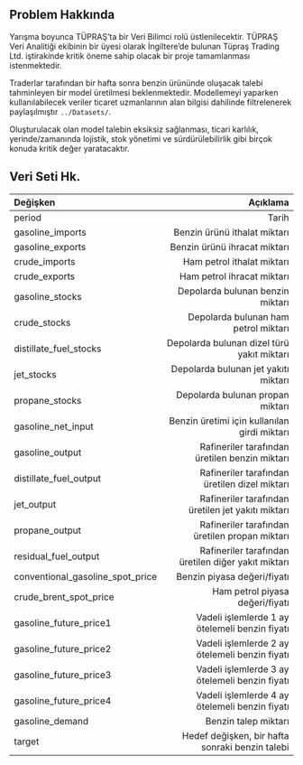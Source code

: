 ## Problem Hakkında

Yarışma boyunca TÜPRAŞ’ta bir Veri Bilimci rolü üstlenilecektir. TÜPRAŞ Veri Analitiği ekibinin bir üyesi olarak İngiltere’de bulunan Tüpraş Trading Ltd. iştirakinde kritik öneme sahip olacak bir proje tamamlanması istenmektedir.  

Traderlar tarafından bir hafta sonra benzin ürününde oluşacak talebi tahminleyen bir model üretilmesi beklenmektedir. Modellemeyi yaparken kullanılabilecek veriler ticaret uzmanlarının alan bilgisi dahilinde filtrelenerek paylaşılmıştır `../Datasets/`.  

Oluşturulacak olan model talebin eksiksiz sağlanması, ticari karlılık, yerinde/zamanında lojistik, stok yönetimi ve sürdürülebilirlik gibi birçok konuda kritik değer yaratacaktır.  

## Veri Seti Hk.

|Değişken|Açıklama|
|:-------|-------:|
|period |Tarih|
|gasoline_imports |Benzin ürünü ithalat miktarı|
|gasoline_exports |Benzin ürünü ihracat miktarı|
|crude_imports |Ham petrol ithalat miktarı|
|crude_exports |Ham petrol ihracat miktarı|
|gasoline_stocks |Depolarda bulunan benzin miktarı|
|crude_stocks |Depolarda bulunan ham petrol miktarı|
|distillate_fuel_stocks |Depolarda bulunan dizel türü yakıt miktarı|
|jet_stocks |Depolarda bulunan jet yakıtı miktarı|
|propane_stocks |Depolarda bulunan propan miktarı|
|gasoline_net_input |Benzin üretimi için kullanılan girdi miktarı|
|gasoline_output |Rafineriler tarafından üretilen benzin miktarı|
|distillate_fuel_output |Rafineriler tarafından üretilen dizel miktarı|
|jet_output |Rafineriler tarafından üretilen jet yakıtı miktarı|
|propane_output |Rafineriler tarafından üretilen propan miktarı|
|residual_fuel_output |Rafineriler tarafından üretilen diğer yakıt miktarı|
|conventional_gasoline_spot_price |Benzin piyasa değeri/fiyatı|
|crude_brent_spot_price |Ham petrol piyasa değeri/fiyatı|
|gasoline_future_price1 |Vadeli işlemlerde 1 ay ötelemeli benzin fiyatı|
|gasoline_future_price2 |Vadeli işlemlerde 2 ay ötelemeli benzin fiyatı|
|gasoline_future_price3 |Vadeli işlemlerde 3 ay ötelemeli benzin fiyatı|
|gasoline_future_price4 |Vadeli işlemlerde 4 ay ötelemeli benzin fiyatı|
|gasoline_demand |Benzin talep miktarı|
|target |Hedef değişken, bir hafta sonraki benzin talebi|
